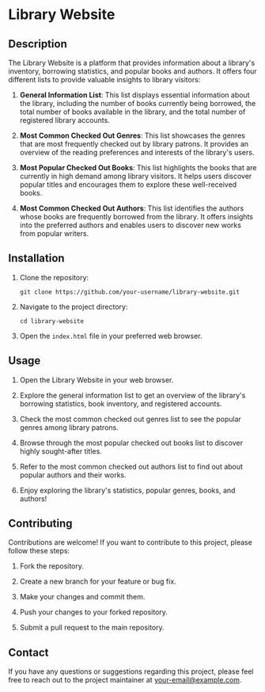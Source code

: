# Library Website

## Description

The Library Website is a platform that provides information about a library's inventory, borrowing statistics, and popular books and authors. It offers four different lists to provide valuable insights to library visitors:

1. **General Information List**: This list displays essential information about the library, including the number of books currently being borrowed, the total number of books available in the library, and the total number of registered library accounts.

2. **Most Common Checked Out Genres**: This list showcases the genres that are most frequently checked out by library patrons. It provides an overview of the reading preferences and interests of the library's users.

3. **Most Popular Checked Out Books**: This list highlights the books that are currently in high demand among library visitors. It helps users discover popular titles and encourages them to explore these well-received books.

4. **Most Common Checked Out Authors**: This list identifies the authors whose books are frequently borrowed from the library. It offers insights into the preferred authors and enables users to discover new works from popular writers.

## Installation

1. Clone the repository:

   ```
   git clone https://github.com/your-username/library-website.git
   ```

2. Navigate to the project directory:

   ```
   cd library-website
   ```

3. Open the `index.html` file in your preferred web browser.

## Usage

1. Open the Library Website in your web browser.

2. Explore the general information list to get an overview of the library's borrowing statistics, book inventory, and registered accounts.

3. Check the most common checked out genres list to see the popular genres among library patrons.

4. Browse through the most popular checked out books list to discover highly sought-after titles.

5. Refer to the most common checked out authors list to find out about popular authors and their works.

6. Enjoy exploring the library's statistics, popular genres, books, and authors!

## Contributing

Contributions are welcome! If you want to contribute to this project, please follow these steps:

1. Fork the repository.

2. Create a new branch for your feature or bug fix.

3. Make your changes and commit them.

4. Push your changes to your forked repository.

5. Submit a pull request to the main repository.

## Contact

If you have any questions or suggestions regarding this project, please feel free to reach out to the project maintainer at [your-email@example.com](mailto:your-email@example.com).
